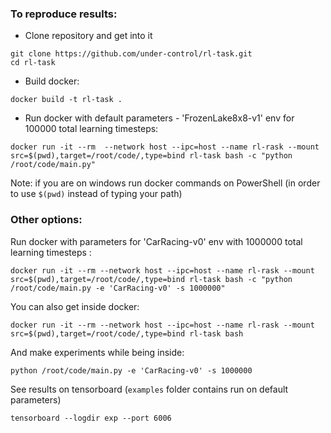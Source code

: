 ### To reproduce results:

*  Clone repository and get into it

```commandline
git clone https://github.com/under-control/rl-task.git
cd rl-task
```

*  Build docker:

```commandline
docker build -t rl-task .
```

*  Run docker with default parameters - 'FrozenLake8x8-v1' env for 100000 total learning timesteps:

```commandline
docker run -it --rm  --network host --ipc=host --name rl-rask --mount src=$(pwd),target=/root/code/,type=bind rl-task bash -c "python /root/code/main.py"
```

Note: if you are on windows run docker commands on PowerShell (in order to use `$(pwd)` instead of typing your path)

### Other options:


Run docker with parameters for 'CarRacing-v0' env with 1000000 total learning timesteps :

```commandline
docker run -it --rm --network host --ipc=host --name rl-rask --mount src=$(pwd),target=/root/code/,type=bind rl-task bash -c "python /root/code/main.py -e 'CarRacing-v0' -s 1000000"
```

You can also get inside docker:

```commandline
docker run -it --rm --network host --ipc=host --name rl-rask --mount src=$(pwd),target=/root/code/,type=bind rl-task bash
```
And make experiments while being inside:
```commandline
python /root/code/main.py -e 'CarRacing-v0' -s 1000000
```


See results on tensorboard (`examples` folder contains run on default parameters)
```commandline
tensorboard --logdir exp --port 6006
```


